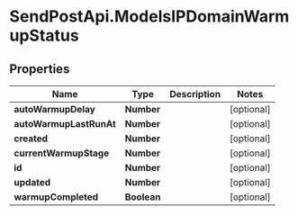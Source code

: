 # SendPostApi.ModelsIPDomainWarmupStatus

## Properties
Name | Type | Description | Notes
------------ | ------------- | ------------- | -------------
**autoWarmupDelay** | **Number** |  | [optional] 
**autoWarmupLastRunAt** | **Number** |  | [optional] 
**created** | **Number** |  | [optional] 
**currentWarmupStage** | **Number** |  | [optional] 
**id** | **Number** |  | [optional] 
**updated** | **Number** |  | [optional] 
**warmupCompleted** | **Boolean** |  | [optional] 



